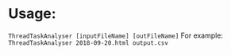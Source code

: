 # Usage:
`ThreadTaskAnalyser [inputFileName] [outFileName]`
For example:
`ThreadTaskAnalyser 2018-09-20.html output.csv`
